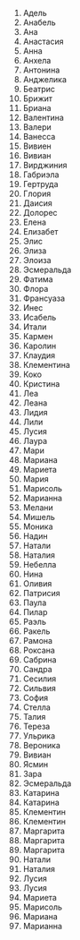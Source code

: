 1. Адель  
2. Анабель  
3. Ана  
4. Анастасия  
5. Анна  
6. Анхела  
7. Антонина  
8. Анджелика  
9. Беатрис  
10. Брижит  
11. Бриана  
12. Валентина  
13. Валери  
14. Ванесса  
15. Вивиен  
16. Вивиан  
17. Вирджиния  
18. Габриэла  
19. Гертруда  
20. Глория  
21. Даисия  
22. Долорес  
23. Елена  
24. Елизабет  
25. Элис  
26. Элиза  
27. Элоиза  
28. Эсмеральда  
29. Фатима  
30. Флора  
31. Франсуаза  
32. Инес  
33. Исабель  
34. Итали  
35. Кармен  
36. Каролин  
37. Клаудия  
38. Клементина  
39. Коко  
40. Кристина  
41. Леа  
42. Леана  
43. Лидия  
44. Лили  
45. Лусия  
46. Лаура  
47. Мари  
48. Мариана  
49. Мариета  
50. Мария  
51. Марисоль  
52. Марианна  
53. Мелани  
54. Мишель  
55. Моника  
56. Надин  
57. Натали  
58. Наталия  
59. Небелла  
60. Нина  
61. Оливия  
62. Патрисия  
63. Паула  
64. Пилар  
65. Раэль  
66. Ракель  
67. Рамона  
68. Роксана  
69. Сабрина  
70. Сандра  
71. Сесилия  
72. Сильвия  
73. София  
74. Стелла  
75. Талия  
76. Тереза  
77. Ульрика  
78. Вероника  
79. Вивиан  
80. Ясмин  
81. Зара  
82. Эсмеральда  
83. Катарина  
84. Катарина  
85. Клементин  
86. Клементин  
87. Маргарита  
88. Маргарита  
89. Маргарита  
90. Натали  
91. Наталия  
92. Лусия  
93. Лусия  
94. Мариета  
95. Марисоль  
96. Мариана  
97. Марианна 